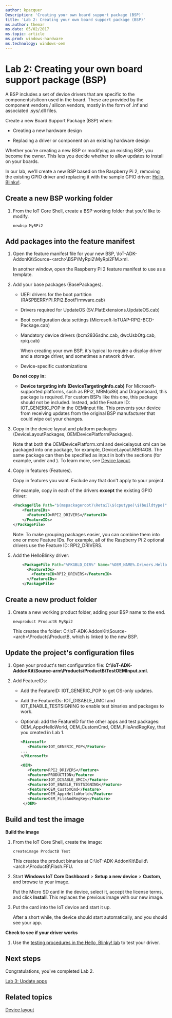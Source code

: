 ```yaml
---
author: kpacquer
Description: 'Creating your own board support package (BSP)'
title: 'Lab 2: Creating your own board support package (BSP)'
ms.author: themar
ms.date: 05/02/2017
ms.topic: article
ms.prod: windows-hardware
ms.technology: windows-oem
---
```


# Lab 2: Creating your own board support package (BSP)

A BSP includes a set of device drivers that are specific to the components/silicon used in the board. These are provided by the component vendors / silicon vendors, mostly in the form of .inf and associated .sys/.dll files. 

Create a new Board Support Package (BSP) when:

-  Creating a new hardware design

-  Replacing a driver or component on an existing hardware design

Whether you're creating a new BSP or modifying an existing BSP, you become the owner. This lets you decide whether to allow updates to install on your boards.

In our lab, we'll create a new BSP based on the Raspberry Pi 2, removing the existing GPIO driver and replacing it with the sample GPIO driver: [Hello, Blinky!](https://developer.microsoft.com/windows/iot/samples/driverlab).

## <span id="Create_a_new_BSP_working_folder"></span><span id="create_a_new_bsp_working_folder"></span><span id="CREATE_A_NEW_BSP_FILE"></span>Create a new BSP working folder

1.  From the IoT Core Shell, create a BSP working folder that you'd like to modify.

    ```
    newbsp MyRPi2
    ```

## <span id="Add_packages_into_the_feature_manifest"></span>Add packages into the feature manifest

1.  Open the feature manifest file for your new BSP, \\IoT-ADK-AddonKit\\Source-&lt;arch&gt;\\BSP\\MyRpi2\\MyRpi2FM.xml.

    In another window, open the Raspberry Pi 2 feature manifest to use as a template.

2.  Add your base packages (BasePackages).
   
    *  UEFI drivers for the boot partition (RASPBERRYPI.RPi2.BootFirmware.cab)

    *  Drivers required for UpdateOS (SV.PlatExtensions.UpdateOS.cab)

    *  Boot configuration data settings (Microsoft-IoTUAP-RPi2-BCD-Package.cab)

    *  Mandatory device drivers (bcm2836sdhc.cab, dwcUsbOtg.cab, rpiq.cab)
	   
	   When creating your own BSP, it's typical to require a display driver and a storage driver, and sometimes a network driver.

    *  Device-specific customizations
	
	**Do not copy in:**
    
    *  **Device targeting info (DeviceTargetingInfo.cab)**  For Microsoft-supported platforms, such as RPi2, MBM(x86) and Dragonboard, this package is required.  For custom BSPs like this one, this package should not be included. Instead, add the Feature ID: IOT_GENERIC_POP in the OEMInput file. This prevents your device from receiving updates from the original BSP manufacturer that could wipe out your changes. 

    	
4.  Copy in the device layout and platform packages (DeviceLayoutPackages, OEMDevicePlatformPackages).

    Note that both the OEMDevicePlatform.xml and devicelayout.xml can be packaged into one package, for example, DeviceLayout.MBR4GB. The same package can then be specified as input in both the sections (for example, under <OEMDevicePlatformPackages> and <DeviceLayoutPackages>).  To learn more, see [Device layout](device-layout.md).
    
5.  Copy in features (Features).
	
    Copy in features you want. Exclude any that don't apply to your project.
	
	For example, copy in each of the drivers **except** the existing GPIO driver:

	``` xml
    <PackageFile Path="$(mspackageroot)\Retail\$(cputype)\$(buildtype)" Name="RASPBERRYPI.RPi2.GPIO.cab">
        <FeatureIDs>
          <FeatureID>RPI2_DRIVERS</FeatureID>
        </FeatureIDs>
    </PackageFile>
	```
	
	Note: To make grouping packages easier, you can combine them into one or more Feature IDs. For example, all of the Raspberry Pi 2 optional drivers use the Feature ID: RPI2_DRIVERS.

6.  Add the HelloBlinky driver:
	
    ``` xml
        <PackageFile Path="%PKGBLD_DIR%" Name="%OEM_NAME%.Drivers.HelloBlinky.cab">
          <FeatureIDs>
            <FeatureID>RPI2_DRIVERS</FeatureID>
          </FeatureIDs>
        </PackageFile>
    ```

## <span id="Create_a_new_product_folder"></span><span id="create_a_new_product_and_folder"></span><span id="CREATE_A_NEW_PRODUCT_FOLDER"></span>Create a new product folder

1.  Create a new working product folder, adding your BSP name to the end.

    ```
    newproduct ProductB MyRpi2
    ```

    This creates the folder: C:\\IoT-ADK-AddonKit\\Source-&lt;arch&gt;\\Products\\ProductB, which is linked to the new BSP.

## <span id="Update_the_project_s_configuration_files"></span><span id="update_the_project_s_configuration_files"></span><span id="UPDATE_THE_PROJECT_S_CONFIGURATION_FILES"></span>Update the project's configuration files

1.  Open your product's test configuration file: **C:\\IoT-ADK-AddonKit\\Source-arm\\Products\\ProductB\\TestOEMInput.xml**.

2.  Add FeatureIDs:
	
	-  Add the FeatureID: IOT_GENERIC_POP to get OS-only updates.

	-  Add the FeatureIDs: IOT_DISABLE_UMCI and IOT_ENABLE_TESTSIGNING to enable test binaries and packages to work.

    -  Optional: add the FeatureID for the other apps and test packages: OEM_AppxHelloWorld, OEM_CustomCmd, OEM_FileAndRegKey, that you created in Lab 1.

       ``` xml
       <Microsoft>
          <Feature>IOT_GENERIC_POP</Feature>
	   ...
       </Microsoft>
	
       <OEM> 
          <Feature>RPI2_DRIVERS</Feature> 
          <Feature>PRODUCTION</Feature> 
          <Feature>IOT_DISABLE_UMCI</Feature> 
          <Feature>IOT_ENABLE_TESTSIGNING</Feature> 
          <Feature>OEM_CustomCmd</Feature> 
          <Feature>OEM_AppxHelloWorld</Feature> 
          <Feature>OEM_FileAndRegKey</Feature> 
        </OEM>
        ```

## <span id="Build_and_test_the_image"></span><span id="build_and_test_the_image"></span><span id="BUILD_AND_TEST_THE_IMAGE"></span>Build and test the image

**Build the image**

1.  From the IoT Core Shell, create the image:

    ```
    createimage ProductB Test
    ```

    This creates the product binaries at C:\\IoT-ADK-AddonKit\\Build\\&lt;arch&gt;\\ProductB\\Flash.FFU.

2.  Start **Windows IoT Core Dashboard** &gt; **Setup a new device** &gt; **Custom**, and browse to your image. 

    Put the Micro SD card in the device, select it, accept the license terms, and click **Install**. This replaces the previous image with our new image.

3.  Put the card into the IoT device and start it up.

    After a short while, the device should start automatically, and you should see your app.

**Check to see if your driver works**

1.  Use the [testing procedures in the Hello, Blinky! lab](https://developer.microsoft.com/windows/iot/samples/driverlab3) to test your driver.

## <span id="Next_steps"></span><span id="next_steps"></span><span id="NEXT_STEPS"></span>Next steps
Congratulations, you've completed Lab 2. 

[Lab 3: Update apps](https://docs.microsoft.com/windows-hardware/service/iot/updating-iot-core-apps)

##  <span id="Related_topics"></span>Related topics
[Device layout](device-layout.md)